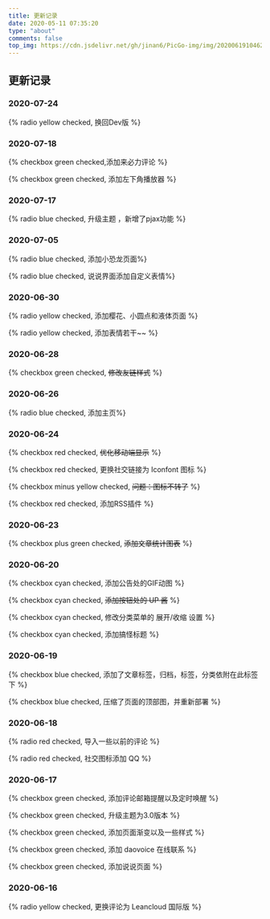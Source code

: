 ```yaml
---
title: 更新记录
date: 2020-05-11 07:35:20
type: "about"
comments: false
top_img: https://cdn.jsdelivr.net/gh/jinan6/PicGo-img/img/20200619104620.png
---
```


<!--<center>本站建成于2020年5月10日22点，为个人搭建，过程挺不容易的，刚开始用的是Next主题。陆陆续续加了不少功能和样式，后来在5月28日发现了Butterfly主题（当前使用的主题），于是就换了。用来记录一些生活点滴和学习笔记。有空时会更新</center>-->


## 更新记录

### 2020-07-24

{% radio yellow checked, 换回Dev版 %}

### 2020-07-18

{% checkbox green checked,添加来必力评论 %}

{% checkbox green checked, 添加左下角播放器 %}

### 2020-07-17

{% radio blue checked, 升级主题 ，新增了pjax功能 %}

### 2020-07-05

{% radio blue checked, 添加小恐龙页面%}

{% radio blue checked, 说说界面添加自定义表情%}

### 2020-06-30

{% radio yellow checked, 添加樱花、小圆点和液体页面 %}

{% radio yellow checked, 添加表情若干~~ %}

### 2020-06-28

{% checkbox green checked, ~~修改友链样式~~ %}

### 2020-06-26

{% radio blue checked, 添加主页%}

### 2020-06-24

{% checkbox red checked, ~~优化移动端显示~~ %}

{% checkbox red checked, 更换社交链接为 Iconfont 图标 %}

{% checkbox minus yellow checked, ~~问题：图标不转了~~ %}

{% checkbox red checked, 添加RSS插件 %}

### 2020-06-23

{% checkbox plus green checked, ~~添加文章统计图表~~ %}

### 2020-06-20

{% checkbox cyan checked, 添加公告处的GIF动图 %}

{% checkbox cyan checked, ~~添加按钮处的 UP 酱~~ %}

{% checkbox cyan checked, 修改分类菜单的 展开/收缩 设置 %}

{% checkbox cyan checked, 添加搞怪标题 %}

### 2020-06-19

{% checkbox blue checked, 添加了文章标签，归档，标签，分类依附在此标签下 %}

{% checkbox blue checked, 压缩了页面的顶部图，并重新部署 %}

### 2020-06-18

{% radio red checked, 导入一些以前的评论 %}

{% radio red checked, 社交图标添加 QQ %}

### 2020-06-17

{% checkbox green checked, 添加评论邮箱提醒以及定时唤醒  %}

{% checkbox green checked, 升级主题为3.0版本 %}

{% checkbox green checked, 添加页面渐变以及一些样式  %}

{% checkbox green checked, 添加 daovoice 在线联系 %}

{% checkbox green checked, 添加说说页面 %}

### 2020-06-16

{% radio yellow checked, 更换评论为 Leancloud 国际版 %}
